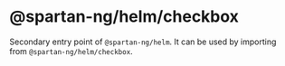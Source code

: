 # @spartan-ng/helm/checkbox

Secondary entry point of `@spartan-ng/helm`. It can be used by importing from `@spartan-ng/helm/checkbox`.
